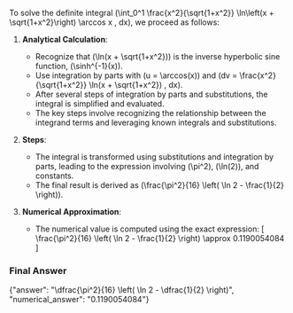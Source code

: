 To solve the definite integral \(\int_0^1 \frac{x^2}{\sqrt{1+x^2}} \ln\left(x + \sqrt{1+x^2}\right) \arccos x \, dx\), we proceed as follows:

1. **Analytical Calculation**:
   - Recognize that \(\ln(x + \sqrt{1+x^2})\) is the inverse hyperbolic sine function, \(\sinh^{-1}(x)\).
   - Use integration by parts with \(u = \arccos(x)\) and \(dv = \frac{x^2}{\sqrt{1+x^2}} \ln(x + \sqrt{1+x^2}) \, dx\).
   - After several steps of integration by parts and substitutions, the integral is simplified and evaluated.
   - The key steps involve recognizing the relationship between the integrand terms and leveraging known integrals and substitutions.

2. **Steps**:
   - The integral is transformed using substitutions and integration by parts, leading to the expression involving \(\pi^2\), \(\ln(2)\), and constants.
   - The final result is derived as \(\frac{\pi^2}{16} \left( \ln 2 - \frac{1}{2} \right)\).

3. **Numerical Approximation**:
   - The numerical value is computed using the exact expression:
     \[
     \frac{\pi^2}{16} \left( \ln 2 - \frac{1}{2} \right) \approx 0.1190054084
     \]

### Final Answer
{"answer": "\\dfrac{\\pi^2}{16} \\left( \\ln 2 - \\dfrac{1}{2} \\right)", "numerical_answer": "0.1190054084"}